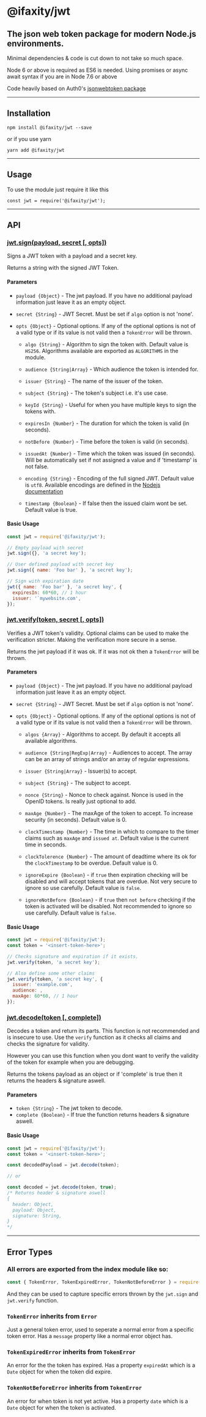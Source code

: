 @ifaxity/jwt
============

## The json web token package for modern Node.js environments.
Minimal dependencies & code is cut down to not take so much space.

Node 6 or above is required as ES6 is needed.
Using promises or async await syntax if you are in Node 7.6 or above

Code heavily based on Auth0's [jsonwebtoken package](https://github.com/auth0/node-jsonwebtoken)

---------------
## Installation

`npm install @ifaxity/jwt --save`

or if you use yarn

`yarn add @ifaxity/jwt`

--------
## Usage

To use the module just require it like this

`const jwt = require('@ifaxity/jwt');`

------
## API

### [jwt.sign(payload, secret [, opts])](#sign)
Signs a JWT token with a payload and a secret key.

Returns a string with the signed JWT Token.

#### Parameters
* `payload {Object}` - The jwt payload. If you have no additional payload information just leave it as an empty object.
* `secret {String}` - JWT Secret. Must be set if `algo` option is not 'none'.
* `opts {Object}` - Optional options. If any of the optional options is not of a valid type or if its value is not valid then a `TokenError` will be thrown.

  * `algo {String}` - Algorithm to sign the token with. Default value is `HS256`. Algorithms available are exported as `ALGORITHMS` in the module.

  * `audience {String|Array}` - Which audience the token is intended for.

  * `issuer {String}` - The name of the issuer of the token.

  * `subject {String}` - The token's subject i.e. it's use case.

  * `keyId {String}` - Useful for when you have multiple keys to sign the tokens with.

  * `expiresIn {Number}` - The duration for which the token is valid (in seconds).

  * `notBefore {Number}` - Time before the token is valid (in seconds).

  * `issuedAt {Number}` - Time which the token was issued (in seconds). Will be automatically set if not assigned a value and if 'timestamp' is not false.

  * `encoding {String}` - Encoding of the full signed JWT. Default value is `utf8`. Available encodings are defined in the [Nodejs documentation](https://nodejs.org/api/buffer.html#buffer_buffers_and_character_encodings)

  * `timestamp {Boolean}` - If false then the issued claim wont be set. Default value is true.

#### Basic Usage

```js
const jwt = require('@ifaxity/jwt');

// Empty payload with secret
jwt.sign({}, 'a secret key');

// User defined payload with secret key
jwt.sign({ name: 'Foo bar' }, 'a secret key');

// Sign with expiration date
jwt({ name: 'Foo bar' }, 'a secret key', {
  expiresIn: 60*60, // 1 hour
  issuer: '`mywebsite.com',
});
```



### [jwt.verify(token, secret [, opts])](#verify)

Verifies a JWT token's validity. Optional claims can be used to make the verification stricter. Making the verification more secure in a sense.

Returns the jwt payload if it was ok. If it was not ok then a `TokenError` will be thrown.

#### Parameters
* `payload {Object}` - The jwt payload. If you have no additional payload information just leave it as an empty object.
* `secret {String}` - JWT Secret. Must be set if `algo` option is not 'none'.
* `opts {Object}` - Optional options. If any of the optional options is not of a valid type or if its value is not valid then a `TokenError` will be thrown.

  * `algos {Array}` - Algorithms to accept. By default it accepts all available algorithms.

  * `audience {String|RegExp|Array}` - Audiences to accept. The array can be an array of strings and/or an array of regular expressions.

  * `issuer {String|Array}` - Issuer(s) to accept.

  * `subject {String}` - The subject to accept.

  * `nonce {String}` - Nonce to check against. Nonce is used in the OpenID tokens. Is really just optional to add.

  * `maxAge {Number}` - The maxAge of the token to accept. To increase security (in seconds). Default value is 0.

  * `clockTimestamp {Number}` - The time in which to compare to the timer claims such as `maxAge` and `issued at`. Default value is the current time in seconds.

  * `clockTolerence {Number}` - The amount of deadtime where its ok for the `clockTimestamp` to be overdue. Default value is 0.

  * `ignoreExpire {Boolean}` - if `true` then expiration checking will be disabled and will accept tokens that are overdue. Not very secure to ignore so use carefully. Default value is `false`.

  * `ignoreNotBefore {Boolean}` - if `true` then `not before` checking if the token is activated will be disabled. Not recommended to ignore so use carefully. Default value is `false`.

#### Basic Usage

```js
const jwt = require('@ifaxity/jwt');
const token = '<insert-token-here>';

// Checks signature and expiration if it exists.
jwt.verify(token, 'a secret key');

// Also define some other claims
jwt.verify(token, 'a secret key', {
  issuer: 'example.com',
  audience: ,
  maxAge: 60*60, // 1 hour
});
```


### [jwt.decode(token [, complete])](#decode)

Decodes a token and return its parts.
This function is not recommended and is insecure to use.
Use the `verify` function as it checks all claims and checks the signature for validity.

However you can use this function when you dont want to verify the validity of the token for example when you are debugging.

Returns the tokens payload as an object or if 'complete' is true then it returns the headers & signature aswell.

#### Parameters

* `token {String}` - The jwt token to decode.
* `complete {Boolean}` - If true the function returns headers & signature aswell.

#### Basic Usage

```js
const jwt = require('@ifaxity/jwt');
const token = '<insert-token-here>';

const decodedPayload = jwt.decode(token);

// or

const decoded = jwt.decode(token, true);
/* Returns header & signature aswell
{
  header: Object,
  payload: Object,
  signature: String,
}
*/
```

--------------
## Error Types

### All errors are exported from the index module like so:

```js
const { TokenError, TokenExpiredError, TokenNotBeforeError } = require('@ifaxity/jwt');
```

And they can be used to capture specific errors thrown by the `jwt.sign` and `jwt.verify` function.


### `TokenError` inherits from `Error`

Just a general token error, used to seperate a normal error from a specific token error. Has a `message` property like a normal error object has.

### `TokenExpiredError` inherits from `TokenError`

An error for the the token has expired.
Has a property `expiredAt` which is a `Date` object for when the token did expire.


### `TokenNotBeforeError` inherits from `TokenError`

An error for when token is not yet active.
Has a property `date` which is a `Date` object for when the token is activated.
